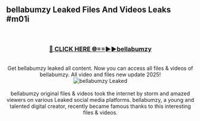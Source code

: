 ## bellabumzy Leaked Files And Videos Leaks #m01i
<br>
<div align="center">
<h3><a href="https://watchclip.my.id/bellabumzy" rel="nofollow">🔴 CLICK HERE 🌐==►►bellabumzy</a></h3>
<br>
Get bellabumzy leaked all content. Now you can access all files & videos of bellabumzy. All video and files new update 2025!
<br>
<a href="https://watchclip.my.id/bellabumzy" rel="nofollow" data-target="animated-image.originalLink"><img src="https://i.ibb.co.com/WyWwxjT/player-gif2.gif" alt="bellabumzy Leaked" style="max-width: 100%; display: inline-block;" data-target="animated-image.originalImage"></a>
<br><br>
bellabumzy original files & videos took the internet by storm and amazed viewers on various Leaked social media platforms. bellabumzy, a young and talented digital creator, recently became famous thanks to this interesting files & videos.
</div>
<br>